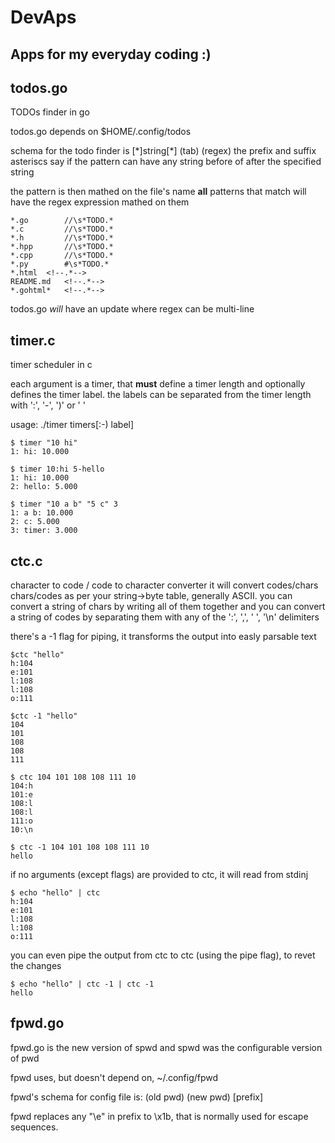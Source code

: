 # DevAps

## Apps for my everyday coding :)

## todos.go
TODOs finder in go

todos.go depends on $HOME/.config/todos

schema for the todo finder is
[\*]string[\*] (tab) (regex)
the prefix and suffix asteriscs say if the pattern
can have any string before of after the specified string

the pattern is then mathed on the file's name
**all** patterns that match will have the regex expression mathed on them

```
*.go		//\s*TODO.*
*.c			//\s*TODO.*
*.h			//\s*TODO.*
*.hpp		//\s*TODO.*
*.cpp		//\s*TODO.*
*.py		#\s*TODO.*
*.html	<!--.*-->
README.md	<!--.*-->
*.gohtml*	<!--.*-->
```

todos.go _will_ have an update where regex can be multi-line

## timer.c
timer scheduler in c

each argument is a timer, that **must** define a timer length
and optionally defines the timer label.
the labels can be separated from the timer length with ':', '-', ')' or ' '

usage: ./timer timers[:-) label]<br>
```shell
$ timer "10 hi"
1: hi: 10.000

$ timer 10:hi 5-hello
1: hi: 10.000
2: hello: 5.000

$ timer "10 a b" "5 c" 3
1: a b: 10.000
2: c: 5.000
3: timer: 3.000
```

## ctc.c
character to code / code to character converter
it will convert codes/chars chars/codes as per your string->byte table, generally ASCII.
you can convert a string of chars by writing all of them together
and you can convert a string of codes by separating them with any of the ':', ',', ' ', '\n' delimiters

there's a -1 flag for piping, it transforms the output into easly parsable text

```shell
$ctc "hello"
h:104
e:101
l:108
l:108
o:111

$ctc -1 "hello"
104
101
108
108
111

$ ctc 104 101 108 108 111 10
104:h
101:e
108:l
108:l
111:o
10:\n

$ ctc -1 104 101 108 108 111 10
hello
```

if no arguments (except flags) are provided to ctc, it will read from stdinj
```shell
$ echo "hello" | ctc
h:104
e:101
l:108
l:108
o:111
```

you can even pipe the output from ctc to ctc (using the pipe flag), to revet the changes
```shell
$ echo "hello" | ctc -1 | ctc -1
hello
```

## fpwd.go

fpwd.go is the new version of spwd
and spwd was the configurable version of pwd

fpwd uses, but doesn't depend on, ~/.config/fpwd

fpwd's schema for config file is:
(old pwd) (new pwd) [prefix]

fpwd replaces any "\e" in prefix to \x1b, that is normally used for escape sequences.
